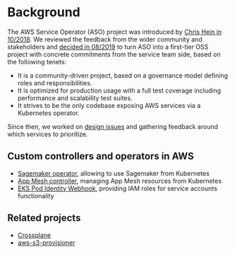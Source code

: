 # Background

The AWS Service Operator (ASO) project was introduced by [Chris Hein in 10/2018](https://aws.amazon.com/blogs/opensource/aws-service-operator-kubernetes-available/).
We reviewed the feedback from the wider community and stakeholders and [decided in 08/2019](https://github.com/aws/containers-roadmap/issues/456) to turn ASO into a first-tier OSS project with concrete commitments from the service team side, based on the following tenets:

- It is a community-driven project, based on a governance model defining roles and responsibilities.
- It is optimized for production usage with a full test coverage including performance and scalability test suites.
- It strives to be the only codebase exposing AWS services via a Kubernetes operator. 

Since then, we worked on [design issues](https://github.com/aws/aws-service-operator-k8s/issues?q=is%3Aissue+is%3Aopen+sort%3Aupdated-desc+label%3Adesign) and gathering feedback around which services to prioritize.


## Custom controllers and operators in AWS

- [Sagemaker operator](https://github.com/aws/amazon-sagemaker-operator-for-k8s), allowing to use Sagemaker from Kubernetes 
- [App Mesh controller](https://github.com/aws/aws-app-mesh-controller-for-k8s), managing App Mesh resources from Kubernetes
- [EKS Pod Identity Webhook](https://github.com/aws/amazon-eks-pod-identity-webhook), providing IAM roles for service accounts functionality

## Related projects

- [Crossplane](https://crossplane.io/docs/v0.5/services/aws-services-guide.html)
- [aws-s3-provisioner](https://github.com/yard-turkey/aws-s3-provisioner)